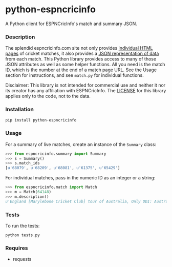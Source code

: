 # python-espncricinfo

A Python client for ESPNCricInfo's match and summary JSON.

### Description

The splendid espncricinfo.com site not only provides [individual HTML pages](http://www.espncricinfo.com/caribbean-premier-league-2015/engine/match/857713.html) of cricket matches, it also provides a [JSON representation of data](http://www.espncricinfo.com/caribbean-premier-league-2015/engine/match/857713.json) from each match. This Python library provides access to many of those JSON attributes as well as some helper functions. All you need is the match ID, which is the number at the end of a match page URL. See the Usage section for instructions, and see `match.py` for individual functions.

Disclaimer: This library is not intended for commercial use and neither it nor its creator has any affiliation with ESPNCricInfo. The [LICENSE](LICENSE.txt) for this library applies only to the code, not to the data.

### Installation

```python
pip install python-espncricinfo
```

### Usage

For a summary of live matches, create an instance of the `Summary` class:

```python
>>> from espncricinfo.summary import Summary
>>> s = Summary()
>>> s.match_ids
[u'68079', u'68209', u'68081', u'61375', u'65429']
```

For individual matches, pass in the numeric ID as an integer or a string:

```python
>>> from espncricinfo.match import Match
>>> m = Match(64148)
>>> m.description()
u'England [Marylebone Cricket Club] tour of Australia, Only ODI: Australia v England at Melbourne, Jan 5, 1971'
```

### Tests

To run the tests:

```shell
python tests.py
```

### Requires

  * requests
